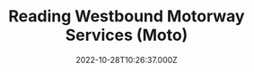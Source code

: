 ---
date: 2022-10-28T10:26:37.000Z
title: Reading Westbound Motorway Services (Moto)
latitude: 51.4236876109289
longitude: -1.037188512363243
category: checkin
---